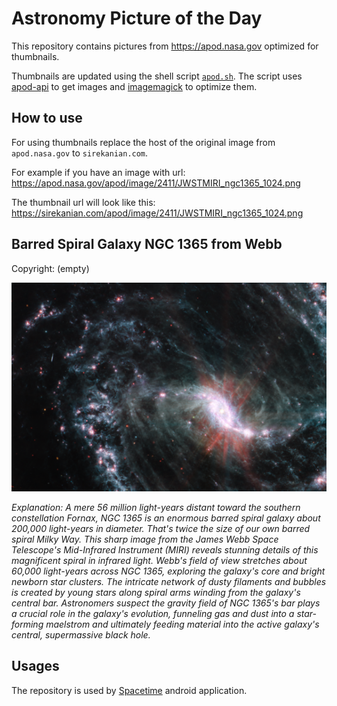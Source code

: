 # Astronomy Picture of the Day

This repository contains pictures from https://apod.nasa.gov optimized for thumbnails.

Thumbnails are updated using the shell script [`apod.sh`](apod.sh). The script
uses [apod-api](https://github.com/nasa/apod-api) to get images and [imagemagick](https://imagemagick.org) to
optimize them.

## How to use

For using thumbnails replace the host of the original image from `apod.nasa.gov` to `sirekanian.com`.

For example if you have an image with url:<br>
https://apod.nasa.gov/apod/image/2411/JWSTMIRI_ngc1365_1024.png

The thumbnail url will look like this:<br>
https://sirekanian.com/apod/image/2411/JWSTMIRI_ngc1365_1024.png

## Barred Spiral Galaxy NGC 1365 from Webb

Copyright: (empty)

[![the picture of the day][1]][2]

_Explanation: A mere 56 million light-years distant toward the southern constellation Fornax, NGC 1365 is an enormous barred spiral galaxy about 200,000 light-years in diameter. That's twice the size of our own barred spiral Milky Way. This sharp image from the James Webb Space Telescope's Mid-Infrared Instrument (MIRI) reveals stunning details of this magnificent spiral in infrared light. Webb's field of view stretches about 60,000 light-years across NGC 1365, exploring the galaxy's core and bright newborn star clusters. The intricate network of dusty filaments and bubbles is created by young stars along spiral arms winding from the galaxy's central bar. Astronomers suspect the gravity field of NGC 1365's bar plays a crucial role in the galaxy's evolution, funneling gas and dust into a star-forming maelstrom and ultimately feeding material into the active galaxy's central, supermassive black hole._

## Usages

The repository is used by [Spacetime][3] android application.

[1]: image/2411/JWSTMIRI_ngc1365_1024.png

[2]: https://apod.nasa.gov/apod/image/2411/JWSTMIRI_ngc1365_1024.png

[3]: https://github.com/sirekanian/spacetime
